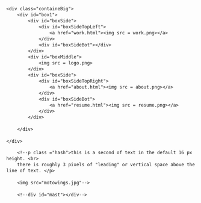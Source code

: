 <!doctype html>
<html>
<head>
	<meta charset="utf-8">
	<title>my Box</title>
	<!-- Stylesheets --> 
	<link href="MyBoxModel.css" rel="stylesheet" type="text/css">
</head>

<body>
	<!--div class="container">
		<div id="mast"></div--><!--THIS IS COMMENTED OUT!-->

	<div class="containeBig">
		<div id="box1"> 
			<div id="boxSide">
				<div id="boxSideTopLeft">
					<a href="work.html"><img src = work.png></a>
				</div>
				<div id="boxSideBot"></div>	
			</div>
			<div id="boxMiddle">
				<img src = logo.png>
			</div>
			<div id="boxSide">
				<div id="boxSideTopRight">
					<a href="about.html"><img src = about.png></a>
				</div>
				<div id="boxSideBot">
					<a href="resume.html"><img src = resume.png></a>
				</div>
			</div>

		</div>

	</div>	

</body>
</html>


		<!--p class ="hash">this is a second of text in the default 16 px height. <br>
		there is roughly 3 pixels of "leading" or vertical space above the line of text. </p>
		
		<img src="motowings.jpg"-->

		<!--div id="mast"></div-->
